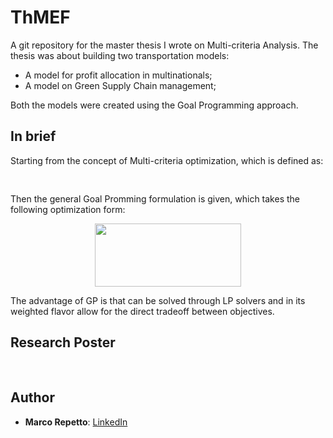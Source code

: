 # ThMEF
A git repository for the master thesis I wrote on Multi-criteria Analysis. The thesis was about building two transportation models:
* A model for profit allocation in multinationals;
* A model on Green Supply Chain management;

Both the models were created using the Goal Programming approach.

## In brief
Starting from the concept of Multi-criteria optimization, which is defined as:
<p align="center"><img src="/tex/5b5b63ed54a737939d1ec5463c8d5ee1.svg?invert_in_darkmode&sanitize=true" align=middle width=398.11708035pt height=16.438356pt/></p>
Then the general Goal Promming formulation is given, which takes the following optimization form:
<p align="center"><img src="/tex/501672697bc87933f768ee548aeb40e0.svg?invert_in_darkmode&sanitize=true" align=middle width=233.95697654999998pt height=100.47478319999999pt/></p>

The advantage of GP is that can be solved through LP solvers and in its weighted flavor allow for the direct tradeoff between objectives.

## Research Poster
<p align="center"><img src="/Poster/conference_poster_6.jpg" align=middle width=398.11708035pt height=16.438356pt/></p>

## Author
* **Marco Repetto**: [LinkedIn](https://www.linkedin.com/in/marco-repetto-256562b3/)
